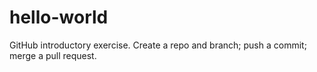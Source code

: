 # hello-world
GitHub introductory exercise.  Create a repo and branch; push a commit; merge a pull request.
